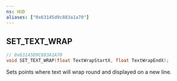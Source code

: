 ```yaml
---
ns: HUD
aliases: ["0x63145d9c883a1a70"]
---
```

## SET_TEXT_WRAP

```c
// 0x63145D9C883A1A70
void SET_TEXT_WRAP(float TextWrapStartX, float TextWrapEndX);
```

Sets points where text will wrap round and displayed on a new line.

